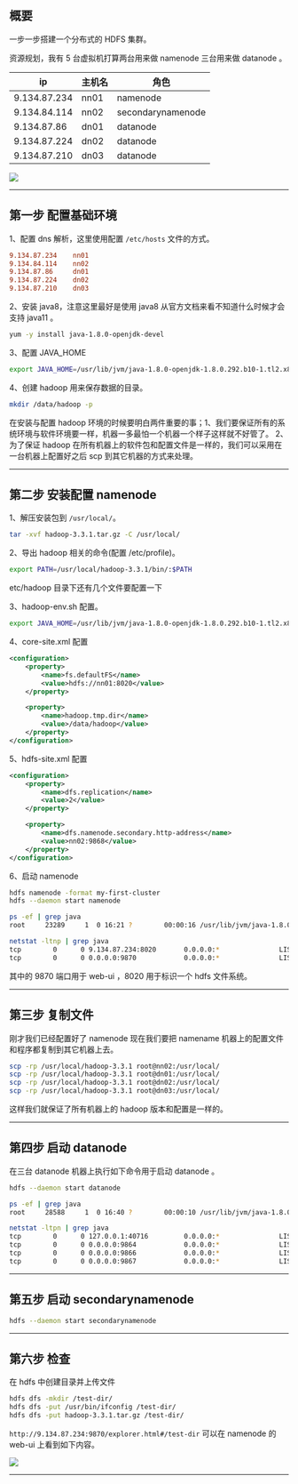 ## 概要
一步一步搭建一个分布式的 HDFS 集群。

资源规划，我有 5 台虚拟机打算两台用来做 namenode 三台用来做 datanode 。

|ip|主机名|角色|
|------|-----|-----|
|9.134.87.234 | nn01 | namenode|
|9.134.84.114 | nn02 | secondarynamenode|
|9.134.87.86  | dn01 | datanode |
|9.134.87.224 | dn02 | datanode |
|9.134.87.210 | dn03 | datanode |

![](static/2021-02/dawson-mccormick-BIMFgSyf1oc-unsplash.jpg)

---

## 第一步 配置基础环境
1、配置 dns 解析，这里使用配置 `/etc/hosts` 文件的方式。
```ini
9.134.87.234	nn01
9.134.84.114	nn02
9.134.87.86     dn01
9.134.87.224	dn02
9.134.87.210	dn03
```
2、安装 java8，注意这里最好是使用 java8 从官方文档来看不知道什么时候才会支持 java11 。
```bash
yum -y install java-1.8.0-openjdk-devel
```
3、配置 JAVA_HOME
```bash
export JAVA_HOME=/usr/lib/jvm/java-1.8.0-openjdk-1.8.0.292.b10-1.tl2.x86_64/jre/
```
4、创建 hadoop 用来保存数据的目录。
```bash
mkdir /data/hadoop -p
```

在安装与配置 hadoop 环境的时候要明白两件重要的事；1、我们要保证所有的系统环境与软件环境要一样，机器一多最怕一个机器一个样子这样就不好管了。 2、为了保证 hadoop 在所有机器上的软件包和配置文件是一样的，我们可以采用在一台机器上配置好之后 scp 到其它机器的方式来处理。

---

## 第二步 安装配置 namenode 
1、解压安装包到 `/usr/local/`。
```bash
tar -xvf hadoop-3.3.1.tar.gz -C /usr/local/
```
2、导出 hadoop 相关的命令(配置 /etc/profile)。
```bash
export PATH=/usr/local/hadoop-3.3.1/bin/:$PATH
```

etc/hadoop 目录下还有几个文件要配置一下

3、hadoop-env.sh 配置。
```bash
export JAVA_HOME=/usr/lib/jvm/java-1.8.0-openjdk-1.8.0.292.b10-1.tl2.x86_64/jre/
```
4、core-site.xml 配置
```xml
<configuration>
    <property>
        <name>fs.defaultFS</name>
        <value>hdfs://nn01:8020</value>
    </property>

    <property>
        <name>hadoop.tmp.dir</name>
        <value>/data/hadoop</value>
    </property>
</configuration>
```
5、hdfs-site.xml 配置
```xml
<configuration>
    <property>
        <name>dfs.replication</name>
        <value>2</value>
    </property>

    <property>
        <name>dfs.namenode.secondary.http-address</name>
        <value>nn02:9868</value>
    </property>
</configuration>
```
6、启动 namenode 
```bash
hdfs namenode -format my-first-cluster
hdfs --daemon start namenode

ps -ef | grep java
root     23289     1  0 16:21 ?        00:00:16 /usr/lib/jvm/java-1.8.0-openjdk-1.8.0.292.b10-1.tl2.x86_64/jre//bin/java -Dproc_namenode -Djava.net.preferIPv4Stack=true -Dhdfs.audit.logger=INFO,NullAppender -Dhadoop.security.logger=INFO,RFAS -Dyarn.log.dir=/usr/local/hadoop-3.3.1/logs -Dyarn.log.file=hadoop-root-namenode-nn01.log -Dyarn.home.dir=/usr/local/hadoop-3.3.1 -Dyarn.root.logger=INFO,console -Djava.library.path=/usr/local/hadoop-3.3.1/lib/native -Dhadoop.log.dir=/usr/local/hadoop-3.3.1/logs -Dhadoop.log.file=hadoop-root-namenode-nn01.log -Dhadoop.home.dir=/usr/local/hadoop-3.3.1 -Dhadoop.id.str=root -Dhadoop.root.logger=INFO,RFA -Dhadoop.policy.file=hadoop-policy.xml org.apache.hadoop.hdfs.server.namenode.NameNode

netstat -ltnp | grep java
tcp        0      0 9.134.87.234:8020       0.0.0.0:*               LISTEN      23289/java          
tcp        0      0 0.0.0.0:9870            0.0.0.0:*               LISTEN      23289/java
```
其中的 9870 端口用于 web-ui ，8020 用于标识一个 hdfs 文件系统。

---

## 第三步 复制文件
刚才我们已经配置好了 namenode 现在我们要把 namename 机器上的配置文件和程序都复制到其它机器上去。
```bash
scp -rp /usr/local/hadoop-3.3.1 root@nn02:/usr/local/
scp -rp /usr/local/hadoop-3.3.1 root@dn01:/usr/local/
scp -rp /usr/local/hadoop-3.3.1 root@dn02:/usr/local/
scp -rp /usr/local/hadoop-3.3.1 root@dn03:/usr/local/
```
这样我们就保证了所有机器上的 hadoop 版本和配置是一样的。

---

## 第四步 启动 datanode
在三台 datanode 机器上执行如下命令用于启动 datanode 。
```bash
hdfs --daemon start datanode

ps -ef | grep java
root     28588     1  0 16:40 ?        00:00:10 /usr/lib/jvm/java-1.8.0-openjdk-1.8.0.292.b10-1.tl2.x86_64/jre//bin/java -Dproc_datanode -Djava.net.preferIPv4Stack=true -Dhadoop.security.logger=ERROR,RFAS -Dyarn.log.dir=/usr/local/hadoop-3.3.1/logs -Dyarn.log.file=hadoop-root-datanode-dn01.log -Dyarn.home.dir=/usr/local/hadoop-3.3.1 -Dyarn.root.logger=INFO,console -Djava.library.path=/usr/local/hadoop-3.3.1/lib/native -Dhadoop.log.dir=/usr/local/hadoop-3.3.1/logs -Dhadoop.log.file=hadoop-root-datanode-dn01.log -Dhadoop.home.dir=/usr/local/hadoop-3.3.1 -Dhadoop.id.str=root -Dhadoop.root.logger=INFO,RFA -Dhadoop.policy.file=hadoop-policy.xml org.apache.hadoop.hdfs.server.datanode.DataNode

netstat -ltpn | grep java
tcp        0      0 127.0.0.1:40716         0.0.0.0:*               LISTEN      28588/java          
tcp        0      0 0.0.0.0:9864            0.0.0.0:*               LISTEN      28588/java          
tcp        0      0 0.0.0.0:9866            0.0.0.0:*               LISTEN      28588/java          
tcp        0      0 0.0.0.0:9867            0.0.0.0:*               LISTEN      28588/java 
```
---

## 第五步 启动 secondarynamenode
```bash
hdfs --daemon start secondarynamenode
```
---

## 第六步 检查
在 hdfs 中创建目录并上传文件
```bash
hdfs dfs -mkdir /test-dir/
hdfs dfs -put /usr/bin/ifconfig /test-dir/
hdfs dfs -put hadoop-3.3.1.tar.gz /test-dir/
```

`http://9.134.87.234:9870/explorer.html#/test-dir` 可以在 namenode 的 web-ui 上看到如下内容。

![](static/2021-02/hadoop-hdfs.jpeg)

---


